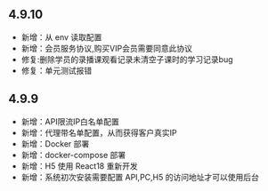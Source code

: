 ## 4.9.10

- 新增：从 env 读取配置
- 新增：会员服务协议,购买VIP会员需要同意此协议
- 修复:删除学员的录播课观看记录未清空子课时的学习记录bug
- 修复：单元测试报错

## 4.9.9

- 新增：API限流IP白名单配置
- 新增：代理带名单配置，从而获得客户真实IP
- 新增：Docker 部署
- 新增：docker-compose 部署
- 新增：H5 使用 React18 重新开发
- 新增：系统初次安装需要配置 API,PC,H5 的访问地址才可以使用后台